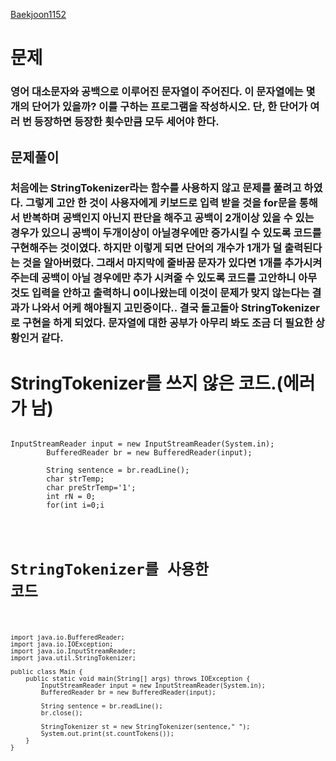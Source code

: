 [Baekjoon1152](https://www.acmicpc.net/problem/1152, "Baekjoon link")

# 문제
### 영어 대소문자와 공백으로 이루어진 문자열이 주어진다. 이 문자열에는 몇 개의 단어가 있을까? 이를 구하는 프로그램을 작성하시오. 단, 한 단어가 여러 번 등장하면 등장한 횟수만큼 모두 세어야 한다.

## 문제풀이 
### 처음에는 StringTokenizer라는 함수를 사용하지 않고 문제를 풀려고 하였다. 그렇게 고안 한 것이 사용자에게 키보드로 입력 받을 것을 for문을 통해서 반복하며 공백인지 아닌지 판단을 해주고 공백이 2개이상 있을 수 있는 경우가 있으니 공백이 두개이상이 아닐경우에만 증가시킬 수 있도록 코드를 구현해주는 것이였다. 하지만 이렇게 되면 단어의 개수가 1개가 덜 출력된다는 것을 알아버렸다. 그래서 마지막에 줄바꿈 문자가 있다면 1개를 추가시켜주는데 공백이 아닐 경우에만 추가 시켜줄 수 있도록 코드를 고안하니 아무것도 입력을 안하고 출력하니 0이나왔는데 이것이 문제가 맞지 않는다는 결과가 나와서 어케 해야될지 고민중이다.. 결국 돌고돌아 StringTokenizer로 구현을 하게 되었다. 문자열에 대한 공부가 아무리 봐도 조금 더 필요한 상황인거 같다. 

# StringTokenizer를 쓰지 않은 코드.(에러가 남)
<pre><code>
InputStreamReader input = new InputStreamReader(System.in);
        BufferedReader br = new BufferedReader(input);

        String sentence = br.readLine();
        char strTemp;
        char preStrTemp='1';
        int rN = 0;
        for(int i=0;i<sentence.length();i++){
            strTemp=sentence.charAt(i);
           
            if(preStrTemp!=' ')
                if(strTemp==' ')
                rN++;
            else if(strTemp=='\n'){
                if(preStrTemp!=' ') rN++;

            }
            
            preStrTemp=strTemp;

        }
        br.close();
        System.out.println(rN);
</code></pre>

# StringTokenizer를 사용한 코드
<pre><code>
import java.io.BufferedReader;
import java.io.IOException;
import java.io.InputStreamReader;
import java.util.StringTokenizer;

public class Main {
    public static void main(String[] args) throws IOException {
        InputStreamReader input = new InputStreamReader(System.in);
        BufferedReader br = new BufferedReader(input);

        String sentence = br.readLine();
        br.close();
        
        StringTokenizer st = new StringTokenizer(sentence," ");
        System.out.print(st.countTokens());
    }
}
</code></pre>